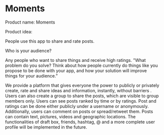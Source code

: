 # Moments
Product name: Moments

Product idea:

People use this app to share and rate posts.

Who is your audience?

Any people who want to share things and receive high ratings.
"What problem do you solve? Think about how people currently do things
like you propose to be done with your app, and how your solution will
improve things for your audience.”


We provide a platform that gives everyone the power to publicly or
privately create, rate and share ideas and information, instantly, without
barriers . Users can also create a group to share the posts, which are visible
to group members only. Users can see posts ranked by time or by ratings.
Post and ratings can be done either publicly under a username or
anonymously. Additionally, users can comment on posts or spread/retweet
them. Posts can contain text, pictures, videos and geographic locations.
The functionalities of draft box, friends, hashtag, @ and a more complete
user profile will be implemented in the future.
